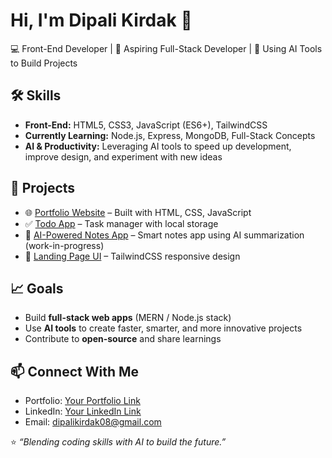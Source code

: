 # Hi, I'm Dipali Kirdak 👋  

💻 Front-End Developer | 🌱 Aspiring Full-Stack Developer | 🤖 Using AI Tools to Build Projects  


## 🛠️ Skills
- **Front-End:** HTML5, CSS3, JavaScript (ES6+), TailwindCSS  
- **Currently Learning:** Node.js, Express, MongoDB, Full-Stack Concepts  
- **AI & Productivity:** Leveraging AI tools to speed up development, improve design, and experiment with new ideas  


## 🚀 Projects
- 🌐 [Portfolio Website](#) – Built with HTML, CSS, JavaScript  
- ✅ [Todo App](#) – Task manager with local storage  
- 🤖 [AI-Powered Notes App](#) – Smart notes app using AI summarization (work-in-progress)  
- 🎨 [Landing Page UI](#) – TailwindCSS responsive design  


## 📈 Goals
- Build **full-stack web apps** (MERN / Node.js stack)  
- Use **AI tools** to create faster, smarter, and more innovative projects  
- Contribute to **open-source** and share learnings  


## 📫 Connect With Me
- Portfolio: [Your Portfolio Link](#)  
- LinkedIn: [Your LinkedIn Link](#)  
- Email: dipalikirdak08@gmail.com 


⭐️ *“Blending coding skills with AI to build the future.”*
